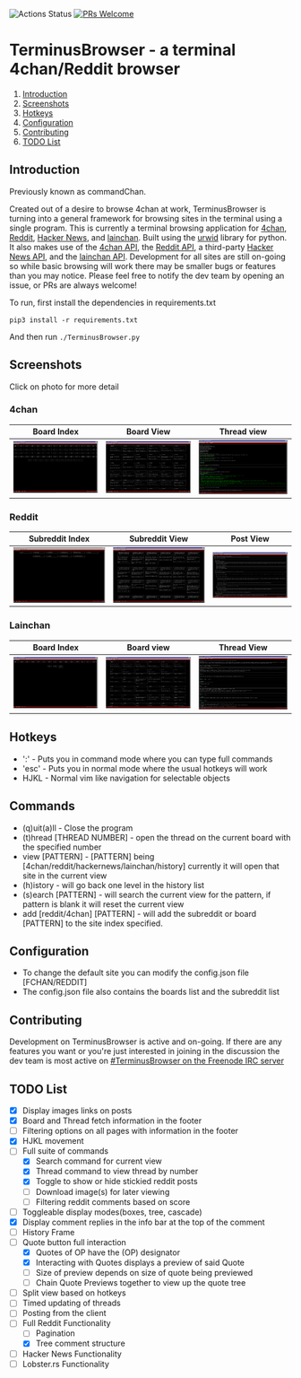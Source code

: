 ![Actions Status](https://github.com/wtheisen/TerminusBrowser/workflows/Python%20application/badge.svg)
[![PRs Welcome](https://img.shields.io/badge/PRs-welcome-brightgreen.svg?style=flat-square)](http://makeapullrequest.com)



# TerminusBrowser - a terminal 4chan/Reddit browser
1. [Introduction](#introduction)
2. [Screenshots](#screenshots)
3. [Hotkeys](#hotkeys)
4. [Configuration](#config)
5. [Contributing](#contrib)
6. [TODO List](#todoList)

## Introduction <a name="introduction"></a>

Previously known as commandChan.

Created out of a desire to browse 4chan at work, TerminusBrowser is turning into a general framework for browsing
sites in the terminal using a single program.
This is currently a terminal browsing application for [4chan](https://www.4chan.org/), [Reddit](https://www.reddit.com/), [Hacker News](https://news.ycombinator.com/), and [lainchan](https://www.lainchan.org/).
Built using the [urwid](https://github.com/urwid/urwid/) library for python.
It also makes use of the [4chan API](https://github.com/4chan/4chan-API), the [Reddit API](https://www.reddit.com/dev/api/), a third-party [Hacker News API](https://hn.algolia.com/api), and the [lainchan API](https://github.com/vichan-devel/vichan-API/). Development for all sites are still on-going so while basic browsing will work there may be smaller bugs or features than you may notice. Please feel free to notify the dev team by opening an issue, or PRs are always welcome!

To run, first install the dependencies in requirements.txt

```
pip3 install -r requirements.txt
```

And then run `./TerminusBrowser.py`

## Screenshots <a name="screenshots"></a>

Click on photo for more detail

### 4chan

|      Board Index   |  Board View         | Thread view   |
| ------------- |-------------| -----|
|![](./screenshots/fchan_boards.png?raw=true) | ![](./screenshots/fchan_threads.png?raw=true) |![](./screenshots/fchan_post.png?raw=true)  |


### Reddit

| Subreddit Index | Subreddit View | Post View |
| ------- | ---------- | -------|
|![](./screenshots/reddit_subs.png?raw=true) | ![](./screenshots/reddit_threads.png?raw=true)| ![](./screenshots/reddit_comments.png?raw=true)

### Lainchan
| Board Index | Board view | Thread View |
| ------- | ------ | ------- |
| ![](./screenshots/lchan_boards.png?raw=true) | ![](./screenshots/lchan_threads.png?raw=true) | ![](./screenshots/lchan_post.png?raw=true) | 

## Hotkeys <a name="hotkeys"></a>

- ':'   - Puts you in command mode where you can type full commands
- 'esc' - Puts you in normal mode where the usual hotkeys will work
- HJKL  - Normal vim like navigation for selectable objects
## Commands <a name="commands"></a>

- (q)uit(a)ll - Close the program
- (t)hread [THREAD NUMBER] - open the thread on the current board with the specified number
- view [PATTERN] - [PATTERN] being [4chan/reddit/hackernews/lainchan/history] currently it will open that site in the current view
- (h)istory - will go back one level in the history list
- (s)earch [PATTERN] - will search the current view for the pattern, if pattern is blank it will reset the current view
- add [reddit/4chan] [PATTERN] - will add the subreddit or board [PATTERN] to the site index specified.

## Configuration <a name="config"></a>

- To change the default site you can modify the config.json file [FCHAN/REDDIT]
- The config.json file also contains the boards list and the subreddit list

## Contributing <a name="contrib"></a>

Development on TerminusBrowser is active and on-going. If there are any features
you want or you're just interested in joining in the discussion the dev team
is most active on [#TerminusBrowser on the Freenode IRC server](https://kiwiirc.com/nextclient/chat.freenode.org/#TerminusBrowser)

## TODO List <a name="todoList"></a>

- [X] Display images links on posts
- [X] Board and Thread fetch information in the footer
- [ ] Filtering options on all pages with information in the footer
- [X] HJKL movement
- [ ] Full suite of commands
    - [X] Search command for current view
    - [X] Thread command to view thread by number
    - [X] Toggle to show or hide stickied reddit posts
    - [ ] Download image(s) for later viewing
    - [ ] Filtering reddit comments based on score
- [ ] Toggleable display modes(boxes, tree, cascade)
- [X] Display comment replies in the info bar at the top of the comment
- [ ] History Frame
- [ ] Quote button full interaction
    - [X] Quotes of OP have the (OP) designator
    - [X] Interacting with Quotes displays a preview of said Quote
    - [ ] Size of preview depends on size of quote being previewed
    - [ ] Chain Quote Previews together to view up the quote tree
- [ ] Split view based on hotkeys
- [ ] Timed updating of threads
- [ ] Posting from the client
- [ ] Full Reddit Functionality
    - [ ] Pagination
    - [X] Tree comment structure
- [ ] Hacker News Functionality
- [ ] Lobster.rs Functionality
